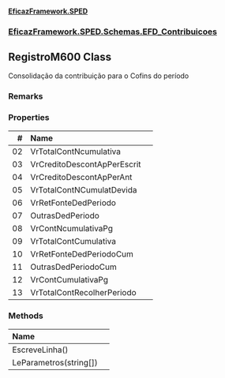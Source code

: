 #### [EficazFramework.SPED](EficazFrameworkSPED.md 'EficazFramework SPED')
### [EficazFramework.SPED.Schemas.EFD_Contribuicoes](EficazFramework.SPED.Schemas.EFD_Contribuicoes.md 'EficazFramework.SPED.Schemas.EFD_Contribuicoes')

## RegistroM600 Class

Consolidação da contribuição para o Cofins do período

### Remarks
### Properties

| # | Name | |
| ---: | :--- | :--- |
| 02 | VrTotalContNcumulativa |  |
| 03 | VrCreditoDescontApPerEscrit |  |
| 04 | VrCreditoDescontApPerAnt |  |
| 05 | VrTotalContNCumulatDevida |  |
| 06 | VrRetFonteDedPeriodo |  |
| 07 | OutrasDedPeriodo |  |
| 08 | VrContNcumulativaPg |  |
| 09 | VrTotalContCumulativa |  |
| 10 | VrRetFonteDedPeriodoCum |  |
| 11 | OutrasDedPeriodoCum |  |
| 12 | VrContCumulativaPg |  |
| 13 | VrTotalContRecolherPeriodo |  |
### Methods

| Name | |
| :--- | :--- |
| EscreveLinha() |  |
| LeParametros(string[]) |  |
